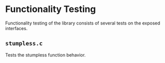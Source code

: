 # Functionality Testing

Functionality testing of the library consists of several tests on the
exposed interfaces.

## `stumpless.c`

Tests the stumpless function behavior.